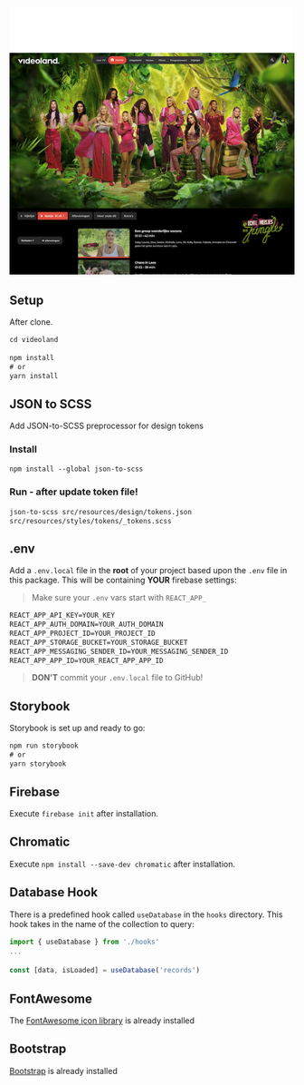 <img src='src/resources/images/videoland_logo.png' />

<img src='src/resources/images/videoland_preview.png' />

## Setup

After clone.

```shell
cd videoland

npm install 
# or
yarn install
```

## JSON to SCSS
Add JSON-to-SCSS preprocessor for design tokens

### Install
```shell
npm install --global json-to-scss 
````

### Run - after update token file!
```shell
json-to-scss src/resources/design/tokens.json src/resources/styles/tokens/_tokens.scss
```

## .env
Add a `.env.local` file in the **root** of your project based upon the `.env` file in this
package. This will be containing **YOUR** firebase settings:

> Make sure your `.env` vars start with `REACT_APP_`

```dotenv
REACT_APP_API_KEY=YOUR_KEY
REACT_APP_AUTH_DOMAIN=YOUR_AUTH_DOMAIN
REACT_APP_PROJECT_ID=YOUR_PROJECT_ID
REACT_APP_STORAGE_BUCKET=YOUR_STORAGE_BUCKET
REACT_APP_MESSAGING_SENDER_ID=YOUR_MESSAGING_SENDER_ID
REACT_APP_APP_ID=YOUR_REACT_APP_APP_ID
```

> **DON'T** commit your `.env.local` file to GitHub!

## Storybook
Storybook is set up and ready to go:
```shell
npm run storybook 
# or 
yarn storybook
```


## Firebase
Execute `firebase init` after installation.

## Chromatic
Execute `npm install --save-dev chromatic` after installation.

## Database Hook
There is a  predefined hook called `useDatabase` in the
`hooks` directory. This hook takes in the name of the collection
to query:

```jsx
import { useDatabase } from './hooks'
...

const [data, isLoaded] = useDatabase('records')
```

## FontAwesome
The [FontAwesome icon library](https://fontawesome.com/v5/docs/web/use-with/react) is already installed

## Bootstrap
[Bootstrap](https://react-bootstrap.github.io/getting-started/introduction) is already installed
